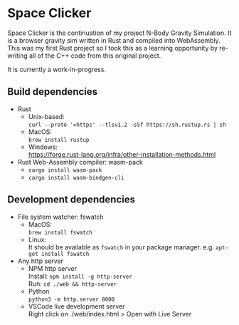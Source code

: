 # Space Clicker

Space Clicker is the continuation of my project N-Body Gravity Simulation. It is a browser gravity sim written in Rust and compiled into WebAssembly. This was my first Rust project so I took this as a learning opportunity by re-writing all of the C++ code from this original project.

It is currently a work-in-progress.

## Build dependencies

* Rust
	* Unix-based:<br>
	```curl --proto '=https' --tlsv1.2 -sSf https://sh.rustup.rs | sh```
	* MacOS:<br>
	```brew install rustup```
	* Windows:<br>
	https://forge.rust-lang.org/infra/other-installation-methods.html
* Rust Web-Assembly compiler: wasm-pack
	* ```cargo install wasm-pack```
	* ```cargo install wasm-bindgen-cli```

## Development dependencies

* File system watcher: fswatch
	* MacOS:<br>
	```brew install fswatch```
	* Linux:<br>
	It should be available as ```fswatch``` in your package manager. e.g. ```apt-get install fswatch```
* Any http server
	* NPM http server <br>
	Install: ```npm install -g http-server``` <br>
	Run: ```cd ./web && http-server```
	* Python <br>
	```python3 -m http.server 8000```
	* VSCode live development server <br>
	Right click on ./web/index.html > Open with Live Server